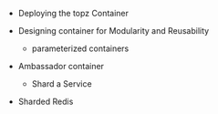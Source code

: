 - Deploying the topz Container
- Designing container for Modularity and Reusability
    - parameterized containers 

- Ambassador container
    - Shard a Service

-  Sharded Redis
